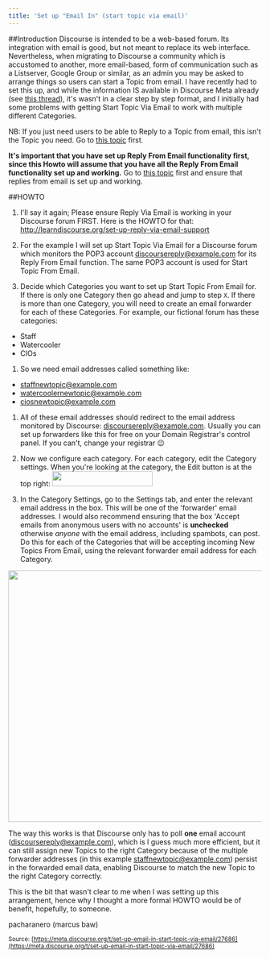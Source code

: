 ```yaml
---
title: 'Set up "Email In" (start topic via email)'
---
```



##Introduction
Discourse is intended to be a web-based forum. Its integration with email is good, but not meant to replace its web interface. Nevertheless, when migrating to Discourse a community which is accustomed to another, more email-based, form of communication such as a Listserver, Google Group or similar, as an admin you may be asked to arrange things so users can start a Topic from email. I have recently had to set this up, and while the information IS available in Discourse Meta already (see [this thread][1]), it's wasn't in a clear step by step format, and I initially had some problems with getting Start Topic Via Email to work with multiple different Categories.

NB: If you just need users to be able to Reply to a Topic from email, this isn't the Topic you need. Go to [this topic][2] first.

**It's important that you have set up Reply From Email functionality first, since this Howto will assume that you have all the Reply From Email functionality set up and working.** Go to [this topic][2] first and ensure that replies from email is set up and working.

##HOWTO

1. I'll say it again; Please ensure Reply Via Email is working in your Discourse forum FIRST. Here is the HOWTO for that: http://learndiscourse.org/set-up-reply-via-email-support

1. For the example I will set up Start Topic Via Email for a Discourse forum which monitors the POP3 account discoursereply@example.com for its Reply From Email function. The same POP3 account is used for Start Topic From Email.

1. Decide which Categories you want to set up Start Topic From Email for. If there is only one Category then go ahead and jump to step `X`. If there is more than one Category, you will need to create an email forwarder for each of these Categories. For example, our fictional forum has these categories:
  * Staff
  * Watercooler
  * CIOs

1. So we need email addresses called something like:
  * staffnewtopic@example.com
  * watercoolernewtopic@example.com
  * ciosnewtopic@example.com

1. All of these email addresses should redirect to the email address monitored by Discourse: discoursereply@example.com. Usually you can set up forwarders like this for free on your Domain Registrar's control panel. If you can't, change your registrar :wink: 

1. Now we configure each category. For each category, edit the Category settings. When you're looking at the category, the Edit button is at the top right: <img src="//discourse-meta.s3-us-west-1.amazonaws.com/original/3X/4/5/45d246d26df6c95ec206615006c5486b13ef6dc6.png" width="200" height="30"> 

1. In the Category Settings, go to the Settings tab, and enter the relevant email address in the box. This will be one of the 'forwarder' email addresses. I would also recommend ensuring that the box 'Accept emails from anonymous users with no accounts' is **unchecked** otherwise *anyone* with the email address, including spambots, can post. Do this for each of the Categories that will be accepting incoming New Topics From Email, using the relevant forwarder email address for each Category.

<img src="//discourse-meta.s3-us-west-1.amazonaws.com/original/3X/9/3/93d72d84dd490763782ee44c784140d96daaf971.png" width="585" height="500"> 
        
The way this works is that Discourse only has to poll **one** email account (discoursereply@example.com), which is I guess much more efficient, but it can still assign new Topics to the right Category because of the multiple forwarder addresses (in this example staffnewtopic@example.com) persist in the forwarded email data, enabling Discourse to match the new Topic to the right Category correctly.

This is the bit that wasn't clear to me when I was setting up this arrangement, hence why I thought a more formal HOWTO would be of benefit, hopefully, to someone.


pacharanero (marcus baw) 

  [1]: https://meta.discourse.org/t/start-a-new-topic-via-email/12477
  [2]: http://learndiscourse.org/set-up-reply-via-email-support

<small class="documentation-source">Source: [https://meta.discourse.org/t/set-up-email-in-start-topic-via-email/27686](https://meta.discourse.org/t/set-up-email-in-start-topic-via-email/27686)</small>

